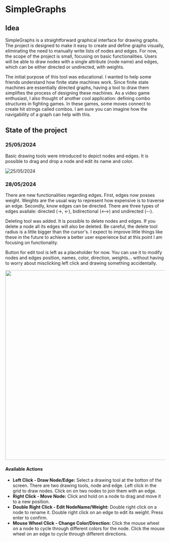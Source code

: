 # SimpleGraphs

## Idea
SimpleGraphs is a straightforward graphical interface for drawing graphs. The project is designed to make it easy to create and define graphs visually, eliminating the need to manually write lists of nodes and edges. For now, the scope of the project is small, focusing on basic functionalities. Users will be able to draw nodes with a single attribute (node name) and edges, which can be either directed or undirected, with weights.

The initial purpose of this tool was educational. I wanted to help some friends understand how finite state machines work. Since finite state machines are essentially directed graphs, having a tool to draw them simplifies the process of designing these machines. As a video game enthusiast, I also thought of another cool application: defining combo structures in fighting games. In these games, some moves connect to create hit strings called combos. I am sure you can imagine how the navigability of a graph can help with this.

## State of the project
### 25/05/2024
Basic drawing tools were introduced to depict nodes and edges. It is possible to drag and drop a node and edit its name and color.    

![25/05/2024](https://github.com/LuisMelladoDiaz/SimpleGraphs/assets/93400291/86e1104b-00be-454b-bb84-026e506ed62b)

### 28/05/2024
There are new functionalities regarding edges. First, edges now posses weight. Weights are the usual way to represent how expensive is to traverse an edge. Secondly, know edges can be directed. There are three types of edges availale: directed (->, <-), bidirectional (<-->) and undirected (--).    

Deleting tool was added. It is possible to delete nodes and edges. If you delete a node all its edges will also be deleted. Be careful, the delete tool radius is a little bigger than the cursor's. I expect to improve little things like these in the future to achieve a better user experience but at this point I am focusing on functionality.

Button for edit tool is left as a placeholder for now. You can use it to modify nodes and edges position, names, color, direction, weights... without having to worry about misclicking left click and drawing something accidentally.

<img src="https://github.com/LuisMelladoDiaz/SimpleGraphs/assets/93400291/5783d74b-6002-48b7-84f8-44a60676af05" width="600">


#### Available Actions
* **Left Click - Draw Node/Edge:** Select a drawing tool at the botton of the screen. There are two drawing tools, node and edge. Left click in the grid to draw nodes. Click on on two nodes to join them with an edge.
* **Right Click - Move Node:** Click and hold on a node to drag and move it to a new position.
* **Double Right Click - Edit NodeName/Weight:** Double right click on a node to rename it. Double right click on an edge to edit its weight. Press enter to confirm.
* **Mouse Wheel Click - Change Color/Direction:** Click the mouse wheel on a node to cycle through different colors for the node. Click the mouse wheel on an edge to cycle through different directions.

